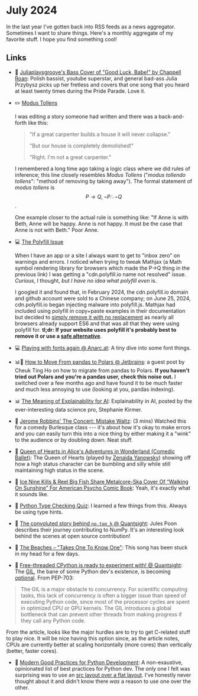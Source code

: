 # July 2024

In the last year I've gotten back into RSS feeds as a news aggregator.  Sometimes I want to share things.  Here's a monthly aggregate of my favorite stuff.  I hope you find something cool!

## Links

<!-- 
Music :: 🎸
Data :: 📊
General Software :: 💻
Papers :: 📝
Math :: ✏️
Dance :: 💃
Python :: 🐍
 -->

- 🎸 [Juliaplaysgroove's Bass Cover of "Good Luck, Babe!" by Chappell Roan](https://youtu.be/_LBMgiJQelA?si=fOLKG1r7a8l0_EHU): Polish bassist, youtube superstar, and general bad-ass Julia Przybysz picks up her fretless and covers that one song that you heard at least twenty times during the Pride Parade.  Love it.

- ✏️ [Modus Tollens](https://en.wikipedia.org/wiki/Modus_tollens)

    I was editing a story someone had written and there was a back-and-forth like this:

    > "If a great carpenter builds a house it will never collapse."
    >
    > "But our house is completely demolished!"
    >
    > "Right.  I'm not a great carpenter."

    I remembered a long time ago taking a logic class where we did rules of inference; this line closely resembles _Modus Tollens_ ("_modus tollendo tollens_": "method of removing by taking away").  The formal statement of _modus tollens_ is $$P\to Q,\neg P\therefore \neg Q$$.

    One example closer to the actual rule is something like: "If Anne is with Beth, Anne will be happy.  Anne is not happy.  It must be the case that Anne is not with Beth."  Poor Anne.

- 💻 [The Polyfill Issue](https://sansec.io/research/polyfill-supply-chain-attack)

    When I have an app or a site I always want to get to "inbox zero" on warnings and errors.  I noticed when trying to tweak Mathjax (a Math symbol rendering library for browsers which made the P->Q thing in the previous link) I was getting a "cdn.polyfill.io name not resolved" issue.  _Curious_, I thought, _but I have no idea what polyfill even_ is.  

    I googled it and found that, in February 2024, the cdn.polyfill.io domain and github account were sold to a Chinese company; on June 25, 2024, cdn.polyfill.io began injecting malware into polyfill.js.  Mathjax had included using polyfill in copy+paste examples in their documentation but decided to [simply remove it with no replacement](https://github.com/mathjax/MathJax-docs/issues/334) as nearly all browsers already support ES6 and that was all that they were using polyfill for.  **tl;dr: If your website uses polyfill it's probably best to remove it or use a [safe alternative](https://community.fastly.com/t/new-options-for-polyfill-io-users/2540)**.

- 💻 [Playing with fonts again @ Anarc.at](https://anarc.at/blog/2024-05-29-playing-with-fonts-again/): A tiny dive into some font things.

- 📊🐍 [How to Move From pandas to Polars @ Jetbrains](https://blog.jetbrains.com/pycharm/2024/06/how-to-move-from-pandas-to-polars/): a guest post by Cheuk Ting Ho on how to migrate from pandas to Polars.  **If you haven't tried out Polars and you're a pandas user, check this noise out.**  I switched over a few months ago and have found it to be much faster and much less annoying to use (looking at you, pandas indexing).

- 📊 [The Meaning of Explainability for AI](https://towardsdatascience.com/the-meaning-of-explainability-for-ai-d8ae809c97fa): Explainability in AI, posted by the ever-interesting data science pro, Stephanie Kirmer.

- 💃 [Jerome Robbins' The Concert: Mistake Waltz](https://www.youtube.com/watch?v=o0axUoy4wbQ):  (3 mins) Watched this for a comedy Burlesque class --- it's about how it's okay to make errors and you can easily turn this into a nice thing by either making it a "wink" to the audience or by doubling down.  Neat stuff.

- 💃 [Queen of Hearts in Alice's Adventures in Wonderland (Comedic Ballet)](https://youtu.be/9qrjLpkXjoI?si=2y3pMvzMu3dFtN1B): The Queen of Hearts (played by [Zenaida Yanowsky](https://en.wikipedia.org/wiki/Zenaida_Yanowsky)) showing off how a high status character can be bumbling and silly while still maintaining high status in the scene.
  
- 🎸 [Ice Nine Kills & Reel Big Fish Share Metalcore-Ska Cover Of “Walking On Sunshine” For American Psycho Comic Book](https://www.stereogum.com/2270935/ice-nine-kills-reel-big-fish-share-metalcore-ska-cover-of-walking-on-sunshine-for-american-psycho-comic-book/music/): Yeah, it's exactly what it sounds like.

- 🐍 [Python Type Checking Quiz](https://realpython.com/quizzes/python-type-checking/): I learned a few things from this.  Always be using type hints.

- 🐍 [The convoluted story behind `np.top_k` @ Quantsight](https://labs.quansight.org/blog/convoluted-story-behind-topk):  Jules Poon describes their journey contributing to NumPy.  It's an interesting look behind the scenes at open source contribution!

- 🎸 [The Beaches – "Takes One To Know One"](https://www.stereogum.com/2271441/the-beaches-takes-one-to-know-one/music/): This song has been stuck in my head for a few days.

- 🐍 [Free-threaded CPython is ready to experiment with! @ Quantsight](https://labs.quansight.org/blog/free-threaded-python-rollout): The [GIL](https://en.wikipedia.org/wiki/Global_interpreter_lock), the bane of some Python dev's existence, is becoming [optional](https://peps.python.org/pep-0703/).  From PEP-703:

> The GIL is a major obstacle to concurrency. For scientific computing tasks, this lack of concurrency is often a bigger issue than speed of executing Python code, since most of the processor cycles are spent in optimized CPU or GPU kernels. The GIL introduces a global bottleneck that can prevent other threads from making progress if they call any Python code.

From the article, looks like the major hurdles are to try to get C-related stuff to play nice.  It will be nice having this option since, as the article notes, CPUs are currently better at scaling horizontally (more cores) than vertically (better, faster cores).

- 🐍 [Modern Good Practices for Python Development](https://www.stuartellis.name/articles/python-modern-practices/): A non-exaustive, opinionated list of best practices for Python dev.  The only one I felt was surprising was to use an [src layout over a flat layout](https://packaging.python.org/en/latest/discussions/src-layout-vs-flat-layout/).  I've honestly never thought about it and didn't know there _was_ a reason to use one over the other.
